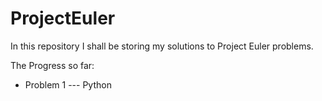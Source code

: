 # ProjectEuler

In this repository I shall be storing my solutions to Project Euler problems.

The Progress so far:

- Problem 1 --- Python
